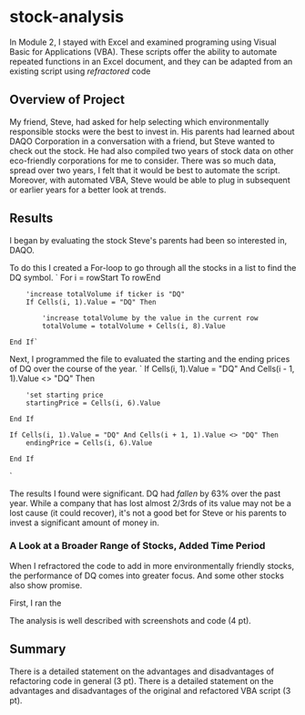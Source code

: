 # stock-analysis
In Module 2, I stayed with Excel and examined programing using Visual Basic for Applications (VBA). These scripts offer the ability to automate repeated functions in an Excel document, and they can be adapted from an existing script using _refractored_ code

## Overview of Project
My friend, Steve, had asked for help selecting which environmentally responsible stocks were the best to invest in. His parents had learned about DAQO Corporation in a conversation with a friend, but Steve wanted to check out the stock. He had also compiled two years of stock data on other eco-friendly corporations for me to consider.
There was so much data, spread over two years, I felt that it would be best to automate the script. Moreover, with automated VBA, Steve would be able to plug in subsequent or earlier years for a better look at trends.

## Results
I began by evaluating the stock Steve's parents had been so interested in, DAQO. 

To do this I created a For-loop to go through all the stocks in a list to find the DQ symbol. 
`    For i = rowStart To rowEnd
    
        'increase totalVolume if ticker is "DQ"
        If Cells(i, 1).Value = "DQ" Then
        
            'increase totalVolume by the value in the current row
            totalVolume = totalVolume + Cells(i, 8).Value
    
    End If`
    
Next, I programmed the file to evaluated the starting and the ending prices of DQ over the course of the year.
`    If Cells(i, 1).Value = "DQ" And Cells(i - 1, 1).Value <> "DQ" Then
    
        'set starting price
        startingPrice = Cells(i, 6).Value
        
    End If
    
    If Cells(i, 1).Value = "DQ" And Cells(i + 1, 1).Value <> "DQ" Then
        endingPrice = Cells(i, 6).Value
        
    End If
`

The results I found were significant. DQ had _fallen_ by 63% over the past year. While a company that has lost almost 2/3rds of its value may not be a lost cause (it could recover), it's not a good bet for Steve or his parents to invest a significant amount of money in.

### A Look at a Broader Range of Stocks, Added Time Period
When I refractored the code to add in more environmentally friendly stocks, the performance of DQ comes into greater focus. And some other stocks also show promise.

First, I ran the 

The analysis is well described with screenshots and code (4 pt).
## Summary
There is a detailed statement on the advantages and disadvantages of refactoring code in general (3 pt).
There is a detailed statement on the advantages and disadvantages of the original and refactored VBA script (3 pt).
